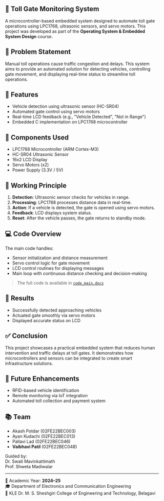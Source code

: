 ## 🚗 Toll Gate Monitoring System

A microcontroller-based embedded system designed to automate toll gate operations using LPC1768, ultrasonic sensors, and servo motors. This project was developed as part of the **Operating System & Embedded System Design** course.

## 📌 Problem Statement

Manual toll operations cause traffic congestion and delays. This system aims to provide an automated solution for detecting vehicles, controlling gate movement, and displaying real-time status to streamline toll operations.

## 🧠 Features

- Vehicle detection using ultrasonic sensor (HC-SR04)
- Automated gate control using servo motors
- Real-time LCD feedback (e.g., "Vehicle Detected", "Not in Range")
- Embedded C implementation on LPC1768 microcontroller

## 🧰 Components Used

- LPC1768 Microcontroller (ARM Cortex-M3)
- HC-SR04 Ultrasonic Sensor
- 16x2 LCD Display
- Servo Motors (x2)
- Power Supply (3.3V / 5V)

## 🔁 Working Principle

1. **Detection**: Ultrasonic sensor checks for vehicles in range.
2. **Processing**: LPC1768 processes distance data in real-time.
3. **Action**: If a vehicle is detected, the gate is opened using servo motors.
4. **Feedback**: LCD displays system status.
5. **Reset**: After the vehicle passes, the gate returns to standby mode.

## 💻 Code Overview

The main code handles:
- Sensor initialization and distance measurement
- Servo control logic for gate movement
- LCD control routines for displaying messages
- Main loop with continuous distance checking and decision-making

> The full code is available in [`code_main.docx`](./code_main.docx)

## 📸 Results

- Successfully detected approaching vehicles
- Actuated gate smoothly via servo motors
- Displayed accurate status on LCD

## ✅ Conclusion

This project showcases a practical embedded system that reduces human intervention and traffic delays at toll gates. It demonstrates how microcontrollers and sensors can be integrated to create smart infrastructure solutions.

## 🚀 Future Enhancements

- RFID-based vehicle identification
- Remote monitoring via IoT integration
- Automated toll collection and payment system

## 📚 Team

- Akash Potdar (02FE22BEC003)
- Ayan Kudachi (02FE22BEC013)
- Pallavi Lad (02FE22BEC046)
- **Vaibhavi Patil** (02FE22BEC048)

Guided by:  
Dr. Swati Mavinkattimath  
Prof. Shweta Madiwalar

---

📅 Academic Year: **2024–25**  
🎓 Department of Electronics and Communication Engineering  
🏫 KLE Dr. M. S. Sheshgiri College of Engineering and Technology, Belagavi
